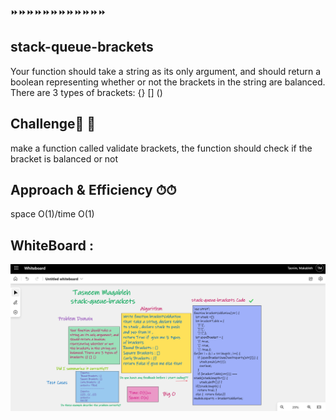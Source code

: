 ⏩⏩⏩⏩⏩⏩⏩⏩⏩⏩⏩⏩
## stack-queue-brackets
Your function should take a string as its only argument, and should return a boolean representing whether or not the brackets in the string are balanced. There are 3 types of brackets: {} [] ()


## Challenge💪 💪
make a function called validate brackets, the function should check if the bracket is balanced or not


## Approach & Efficiency ⏱⏱
space O(1)/time O(1)



## WhiteBoard : 

![whiteboard](../assest/brackets.png)